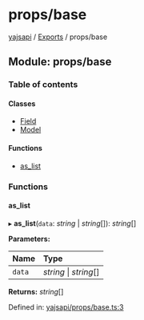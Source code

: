# props/base

[yajsapi](https://github.com/golemfactory/yagna-docs/tree/1b9d66c57da52a346eb2988dcfe9aa00d2f3d587/yajsapi/README.md) / [Exports](https://github.com/golemfactory/yagna-docs/tree/1b9d66c57da52a346eb2988dcfe9aa00d2f3d587/yajsapi/modules.md) / props/base

## Module: props/base

### Table of contents

#### Classes

* [Field](https://github.com/golemfactory/yagna-docs/tree/1b9d66c57da52a346eb2988dcfe9aa00d2f3d587/yajsapi/classes/props_base.field.md)
* [Model](https://github.com/golemfactory/yagna-docs/tree/1b9d66c57da52a346eb2988dcfe9aa00d2f3d587/yajsapi/classes/props_base.model.md)

#### Functions

* [as\_list](props_base.md#as_list)

### Functions

#### as\_list

▸ **as\_list**\(`data`: _string_ \| _string_\[\]\): _string_\[\]

**Parameters:**

| Name | Type |
| :--- | :--- |
| `data` | _string_ \| _string_\[\] |

**Returns:** _string_\[\]

Defined in: [yajsapi/props/base.ts:3](https://github.com/golemfactory/yajsapi/blob/0a8d8c8/yajsapi/props/base.ts#L3)

